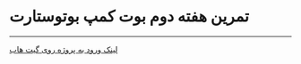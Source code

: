 <h1>تمرین هفته دوم بوت کمپ بوتوستارت</h1>

<hr />
<div>
  <a href="https://mattinhasanpour.github.io/Tamren1/">
    لینک ورود به پروژه روی گیت هاب
  </a>
</div>
